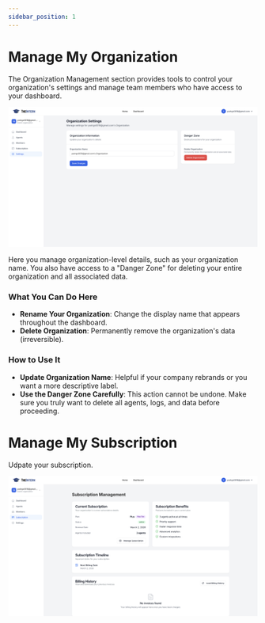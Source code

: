 ```yaml
---
sidebar_position: 1
---
```


# Manage My Organization

The Organization Management section provides tools to control your organization's settings and manage team members who have access to your dashboard.

![Organization Management](./img/my-organization.png)

Here you manage organization-level details, such as your organization name. You also have access to a "Danger Zone" for deleting your entire organization and all associated data.

### What You Can Do Here
- **Rename Your Organization**: Change the display name that appears throughout the dashboard.
- **Delete Organization**: Permanently remove the organization's data (irreversible).

### How to Use It
- **Update Organization Name**: Helpful if your company rebrands or you want a more descriptive label.
- **Use the Danger Zone Carefully**: This action cannot be undone. Make sure you truly want to delete all agents, logs, and data before proceeding.

# Manage My Subscription
Udpate your subscription.

![Organization Management](./img/manage-subscription.png)
